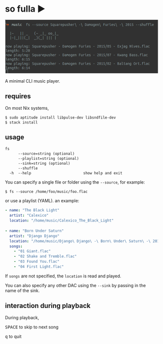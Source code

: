 # so fulla ►

![capture](https://github.com/qoelet/so-fulla/blob/master/so-fulla.png?raw=True)

A minimal CLI music player.

## requires

On most Nix systems,

```shell
$ sudo aptitude install libpulse-dev libsndfile-dev
$ stack install
```

## usage

```shell
fs
      --source=string (optional)
      --playlist=string (optional)
      --sink=string (optional)
      --shuffle
  -h  --help                        show help and exit
```

You can specify a single file or folder using the `--source`, for example:

```shell
$ fs --source /home/foo/music/foo.flac
```

or use a playlist (YAML). an example:

```yaml
- name: "The Black Light"
  artist: "Calexico"
  location: "/home/music/Calexico_The_Black_Light"

- name: "Born Under Saturn"
  artist: "Django Django"
  location: "/home/music/Django\ Django\ -\ Born\ Under\ Saturn\ -\ 2015\ [FLAC]"
  songs:
    - "01 Giant.flac"
    - "02 Shake and Tremble.flac"
    - "03 Found You.flac"
    - "04 First Light.flac"
```

If `songs` are not specified, the `location` is read and played.

You can also specify any other DAC using the `--sink` by passing in the name of the sink.

## interaction during playback

During playback,

<kbd>SPACE</kbd> to skip to next song

<kbd>q</kbd> to quit
